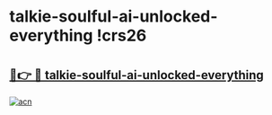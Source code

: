 # talkie-soulful-ai-unlocked-everything !crs26

# <h2><a href="https://jp2gvm.esa.edu.pl?title=talkie-soulful-ai-unlocked-everything&ref=crs26">🔗👉 🔴 talkie-soulful-ai-unlocked-everything</a></h2>

[![acn](https://github.com/user-attachments/assets/0f9c940e-d8b0-45ae-aac7-cd30a18b3e1c)](https://jp2gvm.esa.edu.pl?title=talkie-soulful-ai-unlocked-everything&ref=crs26)

